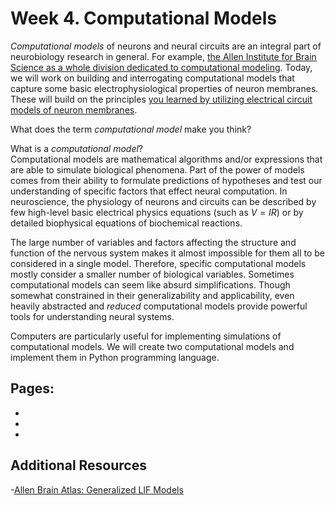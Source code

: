 # Week 4. Computational Models

*Computational models* of neurons and neural circuits are an integral part of neurobiology research in general. For example, [the Allen Institute for Brain Science as a whole division dedicated to computational modeling](https://portal.brain-map.org/explore/models). Today, we will work on building and interrogating computational models that capture some basic electrophysiological properties of neuron membranes. These will build on the principles [you learned by utilizing electrical circuit models of neuron membranes](../passive-membrane-models/passive-membrane-models_landing.md).

What does the term *computational model* make you think? 

What is a *computational model*?  
Computational models are mathematical algorithms and/or expressions that are able to simulate biological phenomena. Part of the power of models comes from their ability to formulate predictions of hypotheses and test our understanding of specific factors that effect neural computation. In neuroscience, the physiology of neurons and circuits can be described by few high-level basic electrical physics equations (such as $V=IR$) or by detailed biophysical equations of biochemical reactions.  

The large number of variables and factors affecting the structure and function of the nervous system makes it almost impossible for them all to be considered in a single model. Therefore, specific computational models mostly consider a smaller number of biological variables. Sometimes computational models can seem like absurd simplifications. Though somewhat constrained in their generalizability and applicability, even heavily abstracted and *reduced* computational models provide powerful tools for understanding neural systems.  

Computers are particularly useful for implementing simulations of computational models. We will create two computational models and implement them in Python programming language. 


## Pages:
- [](../computational-model/Lab-Manual_computational-model.md)
- [](../computational-model/Data-Explorer_computational-model.ipynb)
- [](../computational-model/Responses_computational-model.ipynb)

## Additional Resources

-[Allen Brain Atlas: Generalized LIF Models](http://alleninstitute.github.io/AllenSDK/glif_models.html)


